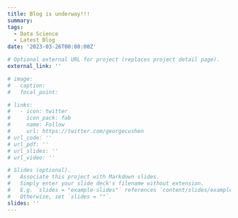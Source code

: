 ```yaml
---
title: Blog is underway!!!
summary: 
tags: 
  - Data Science 
  - Latest Blog
date: '2023-03-26T00:00:00Z'

# Optional external URL for project (replaces project detail page).
external_link: ''

# image:
#   caption: 
#   focal_point: 

# links:
#   - icon: twitter
#     icon_pack: fab
#     name: Follow
#     url: https://twitter.com/georgecushen
# url_code: ''
# url_pdf: ''
# url_slides: ''
# url_video: ''

# Slides (optional).
#   Associate this project with Markdown slides.
#   Simply enter your slide deck's filename without extension.
#   E.g. `slides = "example-slides"` references `content/slides/example-slides.md`.
#   Otherwise, set `slides = ""`.
slides: ''
---
```

